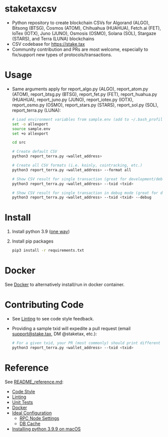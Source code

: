 
# staketaxcsv

* Python repository to create blockchain CSVs for Algorand (ALGO), Bitsong (BTSG), Cosmos (ATOM), Chihuahua (HUAHUA), 
  Fetch.ai (FET), IoTex (IOTX), Juno (JUNO), Osmosis (OSMO), Solana (SOL), Stargaze (STARS), and 
  Terra (LUNA) blockchains
* CSV codebase for <https://stake.tax>
* Community contribution and PRs are most welcome, especially to fix/support new types of
  protocols/transactions.
  
# Usage

* Same arguments apply for report_algo.py (ALGO), report_atom.py (ATOM), report_btsg.py (BTSG), report_fet.py (FET),
  report_huahua.py (HUAHUA), report_juno.py (JUNO), report_iotex.py (IOTX), report_osmo.py (OSMO),
  report_stars.py (STARS), report_sol.py (SOL), report_terra.py (LUNA):

  ```sh
  # Load environment variables from sample.env (add to ~/.bash_profile or ~/.bashrc to avoid doing every time)
  set -o allexport
  source sample.env
  set +o allexport
  
  cd src
  
  # Create default CSV
  python3 report_terra.py <wallet_address>
  
  # Create all CSV formats (i.e. koinly, cointracking, etc.)
  python3 report_terra.py <wallet_address> --format all
  
  # Show CSV result for single transaction (great for development/debugging)
  python3 report_terra.py <wallet_address> --txid <txid>
  
  # Show CSV result for single transaction in debug mode (great for development/debugging)
  python3 report_terra.py <wallet_address> --txid <txid> --debug
  ```

# Install

  1. Install python 3.9 ([one way](README_reference.md#installing-python-39-on-macos))
  1. Install pip packages

     ```sh
     pip3 install -r requirements.txt
     ```

# Docker

See [Docker](README_reference.md#docker) to alternatively install/run in docker container.

# Contributing Code

* See [Linting](README_reference.md#linting) to see code style feedback.
* Providing a sample txid will expedite a pull request (email support@stake.tax,
  DM @staketax, etc.):

  ```sh
  # For a given txid, your PR (most commonly) should print different output before/after:
  python3 report_terra.py <wallet_address> --txid <txid>
  ```

# Reference

See [README_reference.md](README_reference.md):

* [Code Style](README_reference.md#code-style)
* [Linting](README_reference.md#linting)
* [Unit Tests](README_reference.md#unit-tests)
* [Docker](README_reference.md#docker)
* [Ideal Configuration](README_reference.md#ideal-configuration)
  * [RPC Node Settings](README_reference.md#rpc-node-settings)
  * [DB Cache](README_reference.md#db-cache)
* [Installing python 3.9.9 on macOS](README_reference.md#installing-python-39-on-macos)
